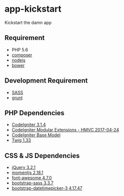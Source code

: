 # app-kickstart
Kickstart the damn app

## Requirement
* PHP 5.6
* [composer](https://getcomposer.org/doc/00-intro.md)
* [nodejs](https://nodejs.org/en/)
* [bower](https://bower.io/)

## Development Requirement
* [SASS](http://sass-lang.com/install)
* [grunt](https://gruntjs.com/getting-started)

## PHP Dependencies
* [CodeIgniter 3.1.4](http://codeigniter.com)
* [CodeIgniter Modular Extensions - HMVC 2017-04-24](https://bitbucket.org/wiredesignz/codeigniter-modular-extensions-hmvc)
* [CodeIgniter Base Model](https://github.com/jamierumbelow/codeigniter-base-model#readme)
* [Twig 1.33](https://twig.sensiolabs.org/)

## CSS & JS Dependencies
* [jQuery 3.2.1](http://jquery.com/download/)
* [momentjs 2.18.1](https://momentjs.com/)
* [font-awesome 4.7.0](http://fontawesome.io/get-started/)
* [bootstrap-sass 3.3.7](https://github.com/twbs/bootstrap-sass)
* [bootstrap-datetimepicker-3 4.17.47](https://eonasdan.github.io/bootstrap-datetimepicker/Installing/)
